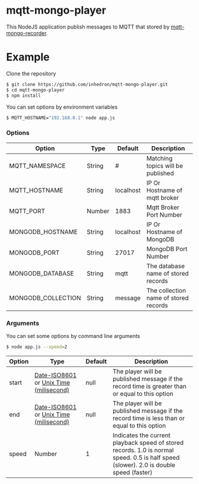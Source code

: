# mqtt-mongo-player

This NodeJS application publish messages to MQTT that stored by [mqtt-mongo-recorder](https://github.com/inhedron/mqtt-mongo-recorder).

Example
=======

Clone the repository
```bash
$ git clone https://github.com/inhedron/mqtt-mongo-player.git
$ cd mqtt-mongo-player
$ npm install
```

You can set options by environment variables
```bash
$ MQTT_HOSTNAME="192.168.0.1" node app.js
```


### Options

Option                 | Type          | Default              | Description
-----------------------|---------------|----------------------|----------------------------
MQTT_NAMESPACE | String | # | Matching topics will be published
MQTT_HOSTNAME | String | localhost | IP Or Hostname of mqtt broker
MQTT_PORT | Number | 1883 | Mqtt Broker Port Number
MONGODB_HOSTNAME | String | localhost | IP Or Hostname of MongoDB
MONGODB_PORT | String | 27017 | MongoDB Port Number
MONGODB_DATABASE | String | mqtt | The database name of stored records
MONGODB_COLLECTION | String | message | The collection name of stored records

### Arguments

You can set some options by command line arguments
```bash
$ node app.js --speed=2
```

Option                 | Type          | Default              | Description
-----------------------|---------------|----------------------|----------------------------
start | [Date-ISO8601](https://www.w3.org/TR/NOTE-datetime) or [Unix Time (milisecond)](https://en.wikipedia.org/wiki/Unix_time) | null | The player will be published message if the record time is greater than or equal to this option
end | [Date-ISO8601](https://www.w3.org/TR/NOTE-datetime) or [Unix Time (milisecond)](https://en.wikipedia.org/wiki/Unix_time) | null | The player will be published message if the record time is less than or equal to this option
speed | Number | 1 | Indicates the current playback speed of stored records. 1.0 is normal speed. 0.5 is half speed (slower). 2.0 is double speed (faster)
